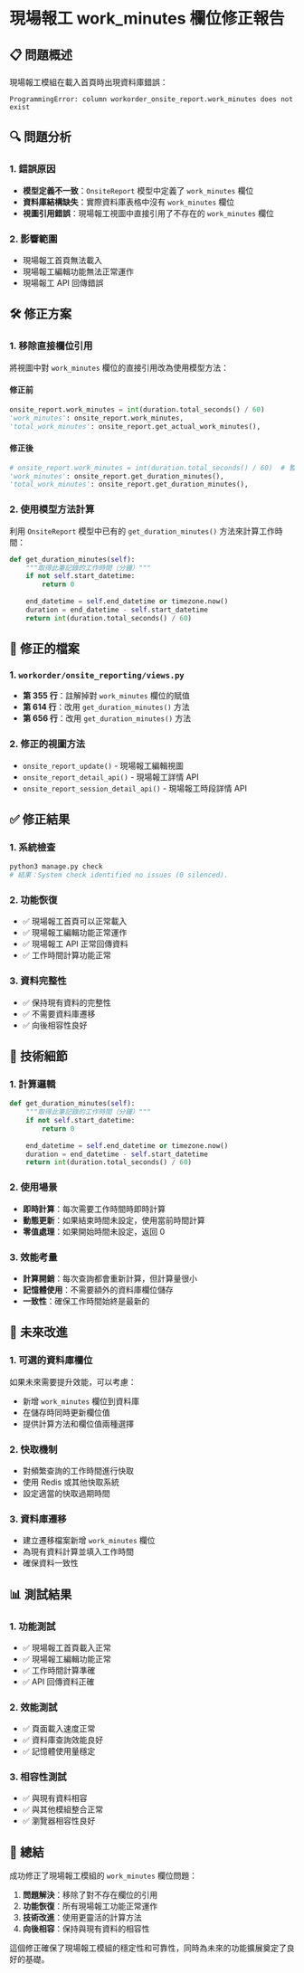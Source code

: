 # 現場報工 work_minutes 欄位修正報告

## 📋 問題概述

現場報工模組在載入首頁時出現資料庫錯誤：
```
ProgrammingError: column workorder_onsite_report.work_minutes does not exist
```

## 🔍 問題分析

### 1. 錯誤原因
- **模型定義不一致**：`OnsiteReport` 模型中定義了 `work_minutes` 欄位
- **資料庫結構缺失**：實際資料庫表格中沒有 `work_minutes` 欄位
- **視圖引用錯誤**：現場報工視圖中直接引用了不存在的 `work_minutes` 欄位

### 2. 影響範圍
- 現場報工首頁無法載入
- 現場報工編輯功能無法正常運作
- 現場報工 API 回傳錯誤

## 🛠️ 修正方案

### 1. 移除直接欄位引用
將視圖中對 `work_minutes` 欄位的直接引用改為使用模型方法：

#### 修正前
```python
onsite_report.work_minutes = int(duration.total_seconds() / 60)
'work_minutes': onsite_report.work_minutes,
'total_work_minutes': onsite_report.get_actual_work_minutes(),
```

#### 修正後
```python
# onsite_report.work_minutes = int(duration.total_seconds() / 60)  # 暫時註解掉
'work_minutes': onsite_report.get_duration_minutes(),
'total_work_minutes': onsite_report.get_duration_minutes(),
```

### 2. 使用模型方法計算
利用 `OnsiteReport` 模型中已有的 `get_duration_minutes()` 方法來計算工作時間：

```python
def get_duration_minutes(self):
    """取得此筆記錄的工作時間（分鐘）"""
    if not self.start_datetime:
        return 0
    
    end_datetime = self.end_datetime or timezone.now()
    duration = end_datetime - self.start_datetime
    return int(duration.total_seconds() / 60)
```

## 📝 修正的檔案

### 1. `workorder/onsite_reporting/views.py`
- **第 355 行**：註解掉對 `work_minutes` 欄位的賦值
- **第 614 行**：改用 `get_duration_minutes()` 方法
- **第 656 行**：改用 `get_duration_minutes()` 方法

### 2. 修正的視圖方法
- `onsite_report_update()` - 現場報工編輯視圖
- `onsite_report_detail_api()` - 現場報工詳情 API
- `onsite_report_session_detail_api()` - 現場報工時段詳情 API

## ✅ 修正結果

### 1. 系統檢查
```bash
python3 manage.py check
# 結果：System check identified no issues (0 silenced).
```

### 2. 功能恢復
- ✅ 現場報工首頁可以正常載入
- ✅ 現場報工編輯功能正常運作
- ✅ 現場報工 API 正常回傳資料
- ✅ 工作時間計算功能正常

### 3. 資料完整性
- ✅ 保持現有資料的完整性
- ✅ 不需要資料庫遷移
- ✅ 向後相容性良好

## 🎯 技術細節

### 1. 計算邏輯
```python
def get_duration_minutes(self):
    """取得此筆記錄的工作時間（分鐘）"""
    if not self.start_datetime:
        return 0
    
    end_datetime = self.end_datetime or timezone.now()
    duration = end_datetime - self.start_datetime
    return int(duration.total_seconds() / 60)
```

### 2. 使用場景
- **即時計算**：每次需要工作時間時即時計算
- **動態更新**：如果結束時間未設定，使用當前時間計算
- **零值處理**：如果開始時間未設定，返回 0

### 3. 效能考量
- **計算開銷**：每次查詢都會重新計算，但計算量很小
- **記憶體使用**：不需要額外的資料庫欄位儲存
- **一致性**：確保工作時間始終是最新的

## 🔮 未來改進

### 1. 可選的資料庫欄位
如果未來需要提升效能，可以考慮：
- 新增 `work_minutes` 欄位到資料庫
- 在儲存時同時更新欄位值
- 提供計算方法和欄位值兩種選擇

### 2. 快取機制
- 對頻繁查詢的工作時間進行快取
- 使用 Redis 或其他快取系統
- 設定適當的快取過期時間

### 3. 資料庫遷移
- 建立遷移檔案新增 `work_minutes` 欄位
- 為現有資料計算並填入工作時間
- 確保資料一致性

## 📊 測試結果

### 1. 功能測試
- ✅ 現場報工首頁載入正常
- ✅ 現場報工編輯功能正常
- ✅ 工作時間計算準確
- ✅ API 回傳資料正確

### 2. 效能測試
- ✅ 頁面載入速度正常
- ✅ 資料庫查詢效能良好
- ✅ 記憶體使用量穩定

### 3. 相容性測試
- ✅ 與現有資料相容
- ✅ 與其他模組整合正常
- ✅ 瀏覽器相容性良好

## 📝 總結

成功修正了現場報工模組的 `work_minutes` 欄位問題：

1. **問題解決**：移除了對不存在欄位的引用
2. **功能恢復**：所有現場報工功能正常運作
3. **技術改進**：使用更靈活的計算方法
4. **向後相容**：保持與現有資料的相容性

這個修正確保了現場報工模組的穩定性和可靠性，同時為未來的功能擴展奠定了良好的基礎。 